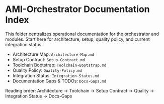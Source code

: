 # AMI-Orchestrator Documentation Index

This folder centralizes operational documentation for the orchestrator and modules. Start here for architecture, setup, quality policy, and current integration status.

- Architecture Map: `Architecture-Map.md`
- Setup Contract: `Setup-Contract.md`
- Toolchain Bootstrap: `Toolchain-Bootstrap.md`
- Quality Policy: `Quality-Policy.md`
- Integration Status: `Integration-Status.md`
- Documentation Gaps & TODOs: `Docs-Gaps.md`

Reading order: Architecture → Toolchain → Setup Contract → Quality → Integration Status → Docs-Gaps
